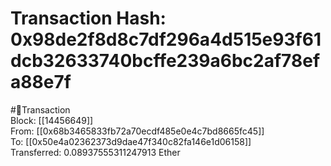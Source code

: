 
Transaction Hash: 0x98de2f8d8c7df296a4d515e93f61dcb32633740bcffe239a6bc2af78efa88e7f
====================================================================================
  
#💸Transaction  
Block: [[14456649]]  
From: [[0x68b3465833fb72a70ecdf485e0e4c7bd8665fc45]]  
To: [[0x50e4a02362373d9dae47f340c82fa146e1d06158]]  
Transferred: 0.08937555311247913 Ether
